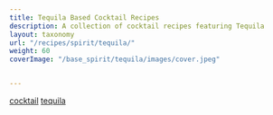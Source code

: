 ```yaml
---
title: Tequila Based Cocktail Recipes
description: A collection of cocktail recipes featuring Tequila
layout: taxonomy
url: "/recipes/spirit/tequila/"
weight: 60
coverImage: "/base_spirit/tequila/images/cover.jpeg"


---
```


<a href="/recipes/category/cocktail/" class="badge text-bg-primary text-decoration-none">cocktail</a> 
<a href="/recipes/spirit/tequila/" class="badge text-bg-info text-decoration-none">tequila</a> 






